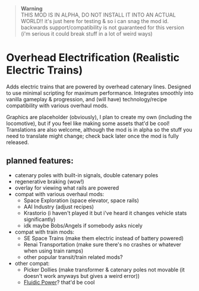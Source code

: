 > **Warning**  
> THIS MOD IS IN ALPHA, DO NOT INSTALL IT INTO AN ACTUAL WORLD!! it's just here for testing & so i can snag the mod id.  
> backwards support/compatibility is not guaranteed for this version (i'm serious it could break stuff in a lot of weird ways)  

# Overhead Electrification (Realistic Electric Trains)
Adds electric trains that are powered by overhead catenary lines. Designed to use minimal scripting for maximum performance. Integrates smoothly into vanilla gameplay & progression, and (will have) technology/recipe compatibility with various overhaul mods.  

Graphics are placeholder (obviously), I plan to create my own (including the locomotive), but if you feel like making some assets that'd be cool!  
Translations are also welcome, although the mod is in alpha so the stuff you need to translate might change; check back later once the mod is fully released.  

## planned features:
- catenary poles with built-in signals, double catenary poles
- regenerative braking (wow!)
- overlay for viewing what rails are powered
- compat with various overhaul mods:
  - Space Exploration (space elevator, space rails)
  - AAI Industry (adjust recipes)
  - Krastorio (i haven't played it but i've heard it changes vehicle stats significantly)
  - idk maybe Bobs/Angels if somebody asks nicely
- compat with train mods:
  - SE Space Trains (make them electric instead of battery powered)
  - Renai Transportation (make sure there's no crashes or whatever when using train ramps)
  - other popular transit/train related mods?
- other compat:
  - Picker Dollies (make transformer & catenary poles not movable (it doesn't work anyways but gives a weird error))
  - [Fluidic Power](https://mods.factorio.com/mod/FluidicPower)? that'd be cool